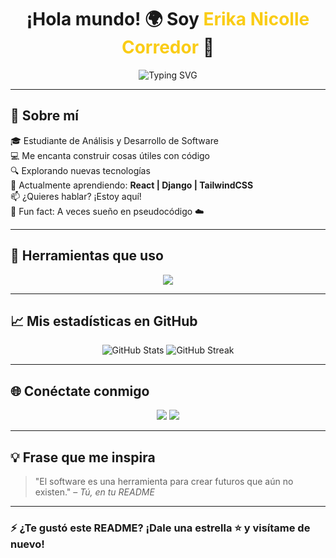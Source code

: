 <h1 align="center">
  ¡Hola mundo! 🌍 Soy <span style="color:#FACC15;">Erika Nicolle Corredor</span> 👋
</h1>

<p align="center">
  <img src="https://readme-typing-svg.herokuapp.com?font=Fira+Code&size=25&duration=4000&pause=1000&center=true&vCenter=true&width=435&lines=Aprendiz+ADSO;Siempre+aprendiendo+cosas+nuevas!;Bienvenido+a+mi+GitHub!🚀" alt="Typing SVG" />
</p>

---

## 🚀 Sobre mí

🎓 Estudiante de Análisis y Desarrollo de Software  
💻 Me encanta construir cosas útiles con código  
🔍 Explorando nuevas tecnologías  
🧠 Actualmente aprendiendo: **React | Django | TailwindCSS**   
📫 ¿Quieres hablar? ¡Estoy aquí!  
🧩 Fun fact: A veces sueño en pseudocódigo ☁️

---

## 🧰 Herramientas que uso 

<p align="center">
  <img src="https://skillicons.dev/icons?i=js,python,react,django,html,css,git,github,vscode,figma" />
</p>

---

## 📈 Mis estadísticas en GitHub

<p align="center">
  <img src="https://github-readme-stats.vercel.app/api?username=Eri1607&show_icons=true&theme=radical&hide_border=true" alt="GitHub Stats" />
  <img src="https://github-readme-streak-stats.herokuapp.com/?user=Eri1607&theme=radical&hide_border=true" alt="GitHub Streak" />
</p>

---

## 🌐 Conéctate conmigo

<p align="center">
  <a href="https://www.linkedin.com/in/erika-corredor-80600a320/" target="_blank"><img src="https://img.shields.io/badge/LinkedIn-%230077B5?style=for-the-badge&logo=linkedin&logoColor=white" /></a>
  <a href="mailto:eri16061142@gmail.com"><img src="https://img.shields.io/badge/Email-%23D14836?style=for-the-badge&logo=gmail&logoColor=white" /></a>
</p>

---

## 💡 Frase que me inspira

> "El software es una herramienta para crear futuros que aún no existen." – *Tú, en tu README*

---

### ⚡ ¿Te gustó este README? ¡Dale una estrella ⭐ y visítame de nuevo!

